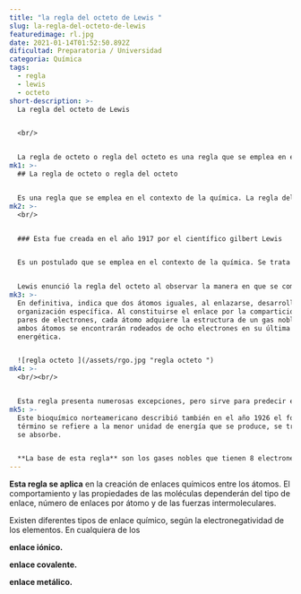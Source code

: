 ```yaml
---
title: "la regla del octeto de Lewis "
slug: la-regla-del-octeto-de-lewis
featuredimage: rl.jpg
date: 2021-01-14T01:52:50.892Z
dificultad: Preparatoria / Universidad
categoria: Química
tags:
  - regla
  - lewis
  - octeto
short-description: >-
  La regla del octeto de Lewis 


  <br/>


  La regla de octeto o regla del octeto es una regla que se emplea en el contexto de la química. La regla del octeto define la propiedad que tienen los átomos de completar su último nivel de energía con ocho electrones para alcanzar estabilidad.
mk1: >-
  ## La regla de octeto o regla del octeto


  Es una regla que se emplea en el contexto de la química. La regla del octeto define la propiedad que tienen los átomos de completar su último nivel de energía con ocho electrones para alcanzar estabilidad. Ya sea un enlace iónico, covalente o metálico, los átomos van a tender a ceder o compartir para completar 8 electrones en la capa de valencia.
mk2: >-
  <br/>


  ### Esta fue creada en el año 1917 por el científico gilbert Lewis 


  Es un postulado que se emplea en el contexto de la química. Se trata de la tendencia que evidencian los átomos de completar su nivel energético con ocho electrones para alcanzar estabilidad.


  Lewis enunció la regla del octeto al observar la manera en que se combinan entre sí los elementos. Así, advirtió que todos intentan lograr la configuración estructural del gas noble que tienen más cerca en la tabla periódica.
mk3: >-
  En definitiva, indica que dos átomos iguales, al enlazarse, desarrollan una
  organización específica. Al constituirse el enlace por la compartición de los
  pares de electrones, cada átomo adquiere la estructura de un gas noble. Así,
  ambos átomos se encontrarán rodeados de ocho electrones en su última capa
  energética.


  ![regla octeto ](/assets/rgo.jpg "regla octeto ")
mk4: >-
  <br/><br/>


  Esta regla presenta numerosas excepciones, pero sirve para predecir el comportamiento de muchas sustancias. Concretamente, quedan exceptuados el oxígeno, el hidrógeno, el nitrógeno, el carbono, el aluminio, el berilio, el boro, el flúor, el fósforo y el azufre que se organizan de manera diferente para conseguir la estabilidad en sus compuestos.
mk5: >-
  Este bioquímico norteamericano describió también en el año 1926 el fotón. Este
  término se refiere a la menor unidad de energía que se produce, se transmite y
  se absorbe.


  **La base de esta regla** son los gases nobles que tienen 8 electrones en su última capa y son los elementos menos reactivos de toda la tabla periódica. Lewis advirtió que al unirse diferentes iones entre sí, quieren lograr la configuración de un gas noble, consiguiendo 8 electrones en su última capa.
---
```





**Esta regla se aplica** en la creación de enlaces químicos entre los átomos. El comportamiento y las propiedades de las moléculas dependerán del tipo de enlace, número de enlaces por átomo y de las fuerzas intermoleculares.



Existen diferentes tipos de enlace químico, según la electronegatividad de los elementos. En cualquiera de los 

**enlace iónico.**

**enlace covalente.**

**enlace metálico.**